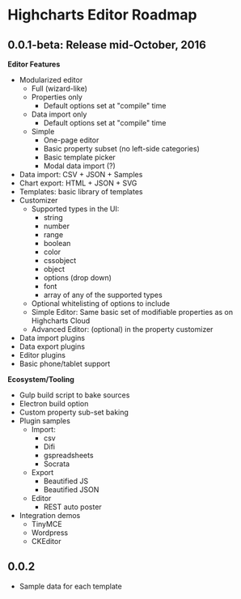 
# Highcharts Editor Roadmap

## 0.0.1-beta: Release mid-October, 2016

**Editor Features**

  * Modularized editor
    * Full (wizard-like)
    * Properties only
        * Default options set at "compile" time
    * Data import only
        * Default options set at "compile" time
    * Simple
        * One-page editor
        * Basic property subset (no left-side categories)
        * Basic template picker
        * Modal data import (?)            
  * Data import: CSV + JSON + Samples 
  * Chart export: HTML + JSON + SVG
  * Templates: basic library of templates
  * Customizer
    * Supported types in the UI:
      * string
      * number
      * range
      * boolean
      * color
      * cssobject
      * object
      * options (drop down)
      * font
      * array of any of the supported types
    * Optional whitelisting of options to include
    * Simple Editor: Same basic set of modifiable properties as on Highcharts Cloud
    * Advanced Editor: (optional) in the property customizer
  * Data import plugins
  * Data export plugins
  * Editor plugins
  * Basic phone/tablet support

**Ecosystem/Tooling**
    
  * Gulp build script to bake sources
  * Electron build option
  * Custom property sub-set baking
  * Plugin samples
    * Import:
      * csv
      * Difi
      * gspreadsheets
      * Socrata
    * Export
      * Beautified JS
      * Beautified JSON
    * Editor
      * REST auto poster
  * Integration demos
    * TinyMCE
    * Wordpress
    * CKEditor

## 0.0.2

  * Sample data for each template
